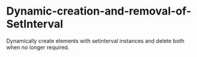 # Dynamic-creation-and-removal-of-SetInterval
Dynamically create elements with setinterval instances and delete both when no longer required. 
